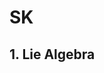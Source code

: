 <script type="text/javascript" src="https://cdn.mathjax.org/mathjax/latest/MathJax.js?config=TeX-AMS_HTML"></script>

# SK

## 1. Lie Algebra

<!--stackedit_data:
eyJoaXN0b3J5IjpbMTM0MTg4NDA4OV19
-->